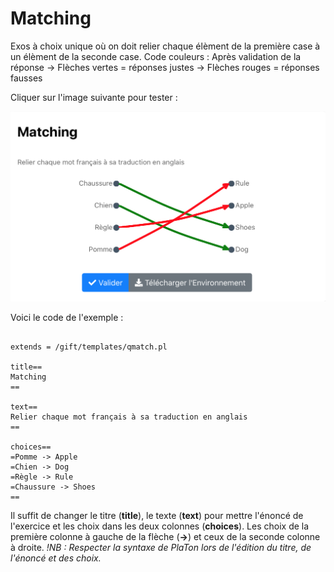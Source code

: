 # Matching

Exos à choix unique où on doit relier chaque élèment de la première case à un élèment de la seconde case. 
Code couleurs : Après validation de la réponse 
-> Flèches vertes = réponses justes
-> Flèches rouges = réponses fausses

Cliquer sur l'image suivante pour tester : 

[![image](Matching.png)](https://pl.u-pem.fr/filebrowser/demo/33520/)

Voici le code de l'exemple : 

```{r}

extends = /gift/templates/qmatch.pl

title==
Matching
==

text==
Relier chaque mot français à sa traduction en anglais
==

choices==
=Pomme -> Apple
=Chien -> Dog
=Règle -> Rule
=Chaussure -> Shoes
==
```

Il suffit de changer le titre (**title**), le texte (**text**) pour mettre l'énoncé de l'exercice et les choix dans les deux colonnes (**choices**).
Les choix de la première colonne à gauche de la flèche (**->**) et ceux de la seconde colonne à droite.
*!NB : Respecter la syntaxe de PlaTon lors de l'édition du titre, de l'énoncé et des choix.*
